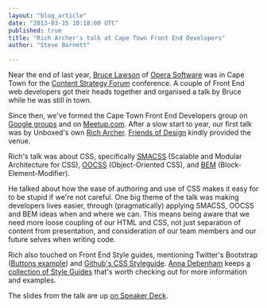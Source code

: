 ```yaml
---
layout: "blog_article"
date: "2013-03-15 10:18:00 UTC"
published: true
title: "Rich Archer's talk at Cape Town Front End Developers"
author: "Steve Barnett"

---
```


Near the end of last year, [Bruce Lawson](http://www.brucelawson.co.uk/) of [Opera Software](http://www.opera.com/) was in Cape Town for the [Content Strategy Forum](http://csforum2012.com/) conference. A couple of Front End web developers got their heads together and organised a talk by Bruce while he was still in town.

Since then, we've formed the Cape Town Front End Developers group on [Google groups](https://groups.google.com/forum/?fromgroups#!forum/ctfeds) and on [Meetup.com](http://www.meetup.com/ctfeds/). After a slow start to year, our first talk was by Unboxed's own [Rich Archer](http://www.unboxedconsulting.com/people/richard-archer). [Friends of Design](http://friendsofdesign.net/) kindly provided the venue.

Rich's talk was about CSS, specifically [SMACSS](http://www.smacss.com/) (Scalable and Modular Architecture for CSS), [OOCSS](http://oocss.org/) (Object-Oriented CSS), and [BEM](http://bem.info/) (Block-Element-Modifier).

He talked about how the ease of authoring and use of CSS makes it easy for to be stupid if we're not careful. One big theme of the talk was making developers lives easier, through (pragmatically) applying SMACSS, OOCSS and BEM ideas when and where we can. This means being aware that we need more loose coupling of our HTML and CSS, not just separation of content from presentation, and consideration of our team members and our future selves when writing code.

Rich also touched on Front End Style guides, mentioning Twitter's Bootstrap ([Buttons example](http://twitter.github.com/bootstrap/base-css.html#buttons)) and [Github's CSS Styleguide](https://github.com/styleguide/css). [Anna Debenham](http://maban.co.uk/) keeps [a collection of Style Guides](https://gimmebar.com/collection/4ecd439c2f0aaad734000022/front-end-styleguides) that's worth checking out for more information and examples.

The slides from the talk are up [on Speaker Deck](https://speakerdeck.com/richarcher/creating-maintainable-css).
